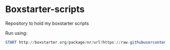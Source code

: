 # Boxstarter-scripts
Repository to hold my boxstarter scripts

Run using:

```powershell
START http://boxstarter.org/package/nr/url?https://raw.githubusercontent.com/Gaweph/Boxstarter-scripts/master/Developer-Machine.ps1
```

